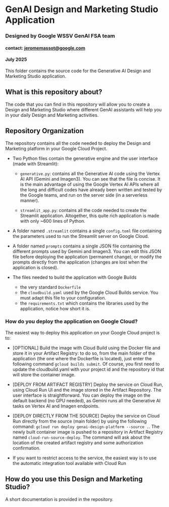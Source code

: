 # GenAI Design and Marketing Studio Application
### Designed by Google WSSV GenAI FSA team 
#### contact: jeromemassot@google.com
#### July 2025

This folder contains the source code for the Generative AI Design and Marketing Studio application.

## What is this repository about?

The code that you can find in this repository will allow you to create a Design and Marketing Studio where different GenAI assistants will help you in your daily Design and Marketing activities.

## Repository Organization

The repository contains all the code needed to deploy the Design and Marketing platform in your Google Cloud Project.

- Two Python files contain the generative engine and the user interface (made with Streamlit):

  - `generative.py`: contains all the Generative AI code using the Vertex AI API (Gemini and Imagen3). You can see that the file is concise. It is the main advantage of using the Google Vertex AI APIs where all the long and difficult codes have already been written and tested by the Google teams, and run on the server side (in a serverless manner).
 
  - `streamlit_app.py`: contains all the code needed to create the Streamlit application. Altogether, this quite rich application is made with only ~600 lines of Python.
 
- A folder named `.streamlit` contains a single `config.toml` file containing the parameters used to run the Streamlit server on Google Cloud.
 
- A folder named `prompts` contains a single JSON file containing the different prompts used by Gemini and Imagen3. You can edit this JSON file before deploying the application (permanent change), or modify the prompts directly from the application (changes are lost when the application is closed).

- The files needed to build the application with Google Builds

  - the very standard `Dockerfile`
  - the `cloudbuild.yaml` used by the Google Cloud Builds service. You must adapt this file to your configuration.
  - the `requirements.txt` which contains the libraries used by the application, notice how short it is.

### How do you deploy the application on Google Cloud?

The easiest way to deploy this application on your Google Cloud project is to:
- [OPTIONAL] Build the image with Cloud Build using the Docker file  and store it in your Artifact Registry: to do so, from the main folder of the application (the one where the Dockerfile is located), just enter the following command `gcloud builds submit`. Of course, you first need to update the cloudbuild.yaml with your project id and the repository id that will store the container image.
  
- [DEPLOY FROM ARTIFACT REGISTRY] Deploy the service on Cloud Run, using Cloud Run UI and the image stored in the Artifact Repository. The user interface is straightforward. You can deploy the image on the default backend (no GPU needed), as Gemini runs all the Generative AI tasks on Vertex AI and Imagen endpoints.

- [DEPLOY DIRECTLY FROM THE SOURCE] Deploy the service on Cloud Run directly from the source (main folder) by using the following command: `gcloud run deploy genai-design-platform --source .`. The newly built container image is pushed to a repository in Artifact Registry named `cloud-run-source-deploy`. The command will ask about the location of the created artifact registry and some authorization confirmation.
  
- If you want to restrict access to the service, the easiest way is to use the automatic integration tool available with Cloud Run

## How do you use this Design and Marketing Studio?
A short documentation is provided in the repository.

